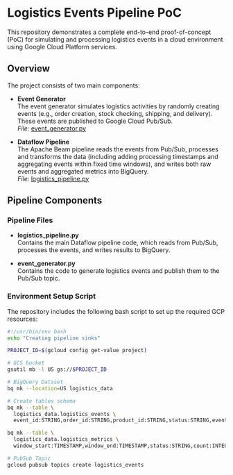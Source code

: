 # Logistics Events Pipeline PoC

This repository demonstrates a complete end-to-end proof-of-concept (PoC) for simulating and processing logistics events in a cloud environment using Google Cloud Platform services.

## Overview

The project consists of two main components:

- **Event Generator**  
  The event generator simulates logistics activities by randomly creating events (e.g., order creation, stock checking, shipping, and delivery). These events are published to Google Cloud Pub/Sub.  
  *File:* [event_generator.py](./event_generator.py)

- **Dataflow Pipeline**  
  The Apache Beam pipeline reads the events from Pub/Sub, processes and transforms the data (including adding processing timestamps and aggregating events within fixed time windows), and writes both raw events and aggregated metrics into BigQuery.  
  *File:* [logistics_pipeline.py](./logistics_pipeline.py)

## Pipeline Components

### Pipeline Files

- **logistics_pipeline.py**  
  Contains the main Dataflow pipeline code, which reads from Pub/Sub, processes the events, and writes results to BigQuery.

- **event_generator.py**  
  Contains the code to generate logistics events and publish them to the Pub/Sub topic.

### Environment Setup Script

The repository includes the following bash script to set up the required GCP resources:

```bash
#!/usr/bin/env bash
echo "Creating pipeline sinks"

PROJECT_ID=$(gcloud config get-value project)

# GCS bucket
gsutil mb -l US gs://$PROJECT_ID

# BigQuery Dataset
bq mk --location=US logistics_data

# Create tables schema
bq mk --table \
  logistics_data.logistics_events \
  event_id:STRING,order_id:STRING,product_id:STRING,status:STRING,event_timestamp:STRING,processing_timestamp:STRING,warehouse_id:STRING

bq mk --table \
  logistics_data.logistics_metrics \
  window_start:TIMESTAMP,window_end:TIMESTAMP,status:STRING,count:INTEGER,avg_processing_time:FLOAT

# PubSub Topic
gcloud pubsub topics create logistics_events
